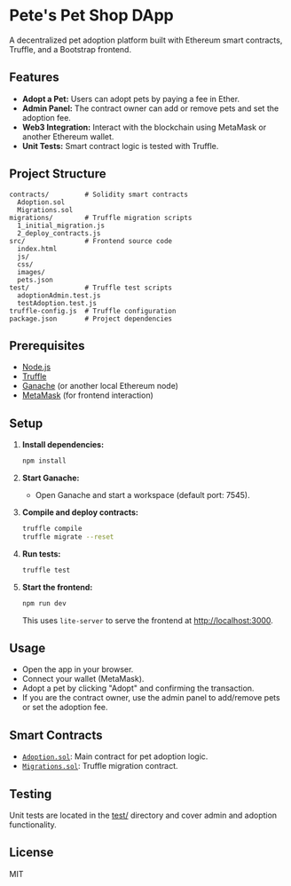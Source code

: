 # Pete's Pet Shop DApp

A decentralized pet adoption platform built with Ethereum smart contracts, Truffle, and a Bootstrap frontend.

## Features

- **Adopt a Pet:** Users can adopt pets by paying a fee in Ether.
- **Admin Panel:** The contract owner can add or remove pets and set the adoption fee.
- **Web3 Integration:** Interact with the blockchain using MetaMask or another Ethereum wallet.
- **Unit Tests:** Smart contract logic is tested with Truffle.

## Project Structure

```
contracts/         # Solidity smart contracts
  Adoption.sol
  Migrations.sol
migrations/        # Truffle migration scripts
  1_initial_migration.js
  2_deploy_contracts.js
src/               # Frontend source code
  index.html
  js/
  css/
  images/
  pets.json
test/              # Truffle test scripts
  adoptionAdmin.test.js
  testAdoption.test.js
truffle-config.js  # Truffle configuration
package.json       # Project dependencies
```

## Prerequisites

- [Node.js](https://nodejs.org/)
- [Truffle](https://trufflesuite.com/truffle/)
- [Ganache](https://trufflesuite.com/ganache/) (or another local Ethereum node)
- [MetaMask](https://metamask.io/) (for frontend interaction)

## Setup

1. **Install dependencies:**
   ```sh
   npm install
   ```

2. **Start Ganache:**
   - Open Ganache and start a workspace (default port: 7545).

3. **Compile and deploy contracts:**
   ```sh
   truffle compile
   truffle migrate --reset
   ```

4. **Run tests:**
   ```sh
   truffle test
   ```

5. **Start the frontend:**
   ```sh
   npm run dev
   ```
   This uses `lite-server` to serve the frontend at [http://localhost:3000](http://localhost:3000).

## Usage

- Open the app in your browser.
- Connect your wallet (MetaMask).
- Adopt a pet by clicking "Adopt" and confirming the transaction.
- If you are the contract owner, use the admin panel to add/remove pets or set the adoption fee.

## Smart Contracts

- [`Adoption.sol`](contracts/Adoption.sol): Main contract for pet adoption logic.
- [`Migrations.sol`](contracts/Migrations.sol): Truffle migration contract.

## Testing

Unit tests are located in the [test/](test/) directory and cover admin and adoption functionality.

## License

MIT
